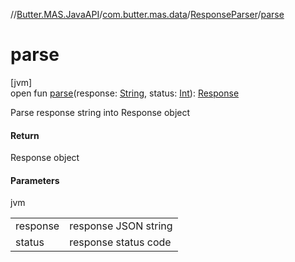 //[Butter.MAS.JavaAPI](../../../index.md)/[com.butter.mas.data](../index.md)/[ResponseParser](index.md)/[parse](parse.md)

# parse

[jvm]\
open fun [parse](parse.md)(response: [String](https://docs.oracle.com/javase/8/docs/api/java/lang/String.html), status: [Int](https://kotlinlang.org/api/core/kotlin-stdlib/kotlin/-int/index.html)): [Response](../-response/index.md)

Parse response string into Response object

#### Return

Response object

#### Parameters

jvm

| | |
|---|---|
| response | response JSON string |
| status | response status code |
